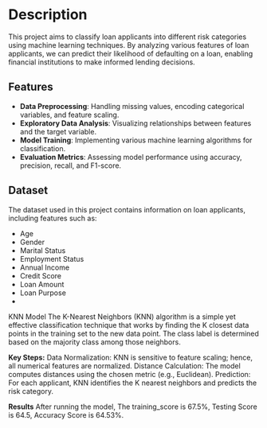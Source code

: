 # Description
This project aims to classify loan applicants into different risk categories using machine learning techniques. By analyzing various features of loan applicants, we can predict their likelihood of defaulting on a loan, enabling financial institutions to make informed lending decisions.

## Features

- **Data Preprocessing**: Handling missing values, encoding categorical variables, and feature scaling.
- **Exploratory Data Analysis**: Visualizing relationships between features and the target variable.
- **Model Training**: Implementing various machine learning algorithms for classification.
- **Evaluation Metrics**: Assessing model performance using accuracy, precision, recall, and F1-score.

## Dataset

The dataset used in this project contains information on loan applicants, including features such as:

- Age
- Gender
- Marital Status
- Employment Status
- Annual Income
- Credit Score
- Loan Amount
- Loan Purpose
- 
KNN Model
The K-Nearest Neighbors (KNN) algorithm is a simple yet effective classification technique that works by finding the K closest data points in the training set to the new data point. The class label is determined based on the majority class among those neighbors.

**Key Steps:**
Data Normalization: KNN is sensitive to feature scaling; hence, all numerical features are normalized.
Distance Calculation: The model computes distances using the chosen metric (e.g., Euclidean).
Prediction: For each applicant, KNN identifies the K nearest neighbors and predicts the risk category.

**Results**
After running the model, The training_score is 67.5%, Testing Score is 64.5, Accuracy Score is 64.53%.

